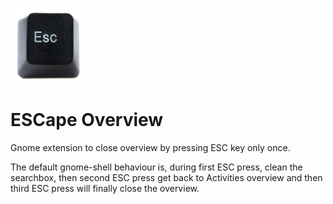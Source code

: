 ![ESC key](esc.png?raw=true) 

# ESCape Overview

Gnome extension to close overview by pressing ESC key only once.

The default gnome-shell behaviour is, during first ESC press, clean the searchbox, then second ESC press get back to Activities overview and then third ESC press will finally close the overview.
